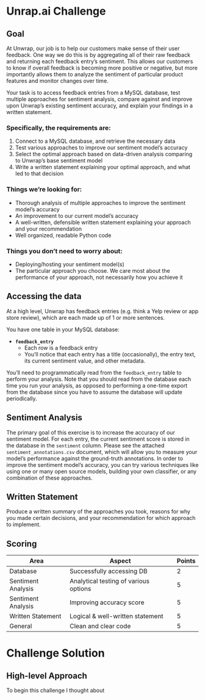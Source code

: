 # Unrap.ai Challenge

## Goal

At Unwrap, our job is to help our customers make sense of their user feedback. One way we do this is by aggregating all of their raw feedback and returning each feedback entry’s sentiment. This allows our customers to know if overall feedback is becoming more positive or negative, but more importantly allows them to analyze the sentiment of particular product features and monitor changes over time.

Your task is to access feedback entries from a MySQL database, test multiple approaches for sentiment analysis, compare against and improve upon Unwrap’s existing sentiment accuracy, and explain your findings in a written statement.

### Specifically, the requirements are:

1. Connect to a MySQL database, and retrieve the necessary data
2. Test various approaches to improve our sentiment model’s accuracy
3. Select the optimal approach based on data-driven analysis comparing to Unwrap’s base sentiment model
4. Write a written statement explaining your optimal approach, and what led to that decision

### Things we’re looking for:

- Thorough analysis of multiple approaches to improve the sentiment model’s accuracy
- An improvement to our current model’s accuracy
- A well-written, defensible written statement explaining your approach and your recommendation
- Well organized, readable Python code

### Things you don’t need to worry about: 

- Deploying/hosting your sentiment model(s)
- The particular approach you choose. We care most about the performance of your approach, not necessarily how you achieve it

## Accessing the data

At a high level, Unwrap has feedback entries (e.g. think a Yelp review or app store review), which are each made up of 1 or more sentences.

You have one table in your MySQL database:
- **`feedback_entry`**
	- Each row is a feedback entry
	- You’ll notice that each entry has a title (occasionally), the entry text, its current sentiment value, and other metadata.

You’ll need to programmatically read from the `feedback_entry` table to perform your analysis. Note that you should read from the database each time you run your analysis, as opposed to
performing a one-time export from the database since you have to assume the database will update periodically.

## Sentiment Analysis

The primary goal of this exercise is to increase the accuracy of our sentiment model. For each entry, the current sentiment score is stored in the database in the `sentiment` column. Please see the attached `sentiment_annotations.csv` document, which will allow you to measure your 
model’s performance against the ground-truth annotations. In order to improve the sentiment model’s accuracy, you can try various techniques like using one or many open source models, building your own classifier, or any combination of these approaches.

## Written Statement

Produce a written summary of the approaches you took, reasons for why you made certain decisions, and your recommendation for which approach to implement.

## Scoring

| **Area**           | Aspect                                | Points |
| ------------------ | ------------------------------------- | ------ |
| Database           | Successfully accessing DB             | 2      |
| Sentiment Analysis | Analytical testing of various options | 5      |
| Sentiment Analysis | Improving accuracy score              | 5      |
| Written Statement  | Logical & well-written statement      | 5      |
| General            | Clean and clear code                  | 5      |

# Challenge Solution

## High-level Approach

To begin this challenge I thought about